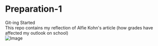 # Preparation-1
Git-ing Started\
This repo contains my reflection of Alfie Kohn's article (how grades have affected my outlook on school)\
![Image](https://media.giphy.com/media/toYHMPMkP6O5OQZsLW/giphy.gif)
